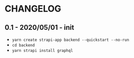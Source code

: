 # CHANGELOG

## 0.1 - 2020/05/01 - init

- `yarn create strapi-app backend --quickstart --no-run`
- `cd backend`
- `yarn strapi install graphql`
